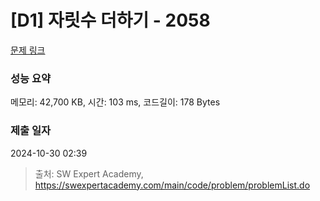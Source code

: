 # [D1] 자릿수 더하기 - 2058 

[문제 링크](https://swexpertacademy.com/main/code/problem/problemDetail.do?contestProbId=AV5QPRjqA10DFAUq) 

### 성능 요약

메모리: 42,700 KB, 시간: 103 ms, 코드길이: 178 Bytes

### 제출 일자

2024-10-30 02:39



> 출처: SW Expert Academy, https://swexpertacademy.com/main/code/problem/problemList.do